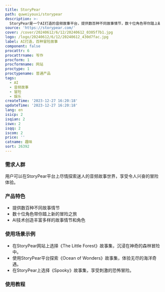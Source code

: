```yaml
---
title: StoryPear
path: quweiyouxi/storypear
description: >-
  StoryPear是一个AI打造的音频故事平台，提供数百种不同故事情节，数十位角色带你踏上新的冒险之旅。用户可以在平台上探索迷人的音频故事世界，享受令人兴奋的冒险体验。StoryPear的优势在于通过AI技术创造出丰富多样的故事情节和角色，为用户带来无限可能。
source: 'https://storypear.com/'
cover: /cover/20240612/6/12/20240612_0305f7b1.jpg
logo: /logo/20240612/6/12/20240612_430d7fac.jpg
label: AI打造，百种冒险故事
component: false
procattr: 6
procattrname: 写作
procform: 1
procformname: 网站
proctype: 1
proctypename: 普通产品
tags:
  - AI
  - 音频故事
  - 冒险
  - 娱乐
createTime: '2023-12-27 16:20:18'
updateTime: '2023-12-27 16:20:18'
lang: en
isicp: 2
isqian: 2
iswx: 2
isqq: 2
iscom: 2
price: ''
catname: 趣味
sort: 26392
---
```




### 需求人群
用户可以在StoryPear平台上尽情探索迷人的音频故事世界，享受令人兴奋的冒险体验。

### 产品特色
- 提供数百种不同故事情节
- 数十位角色带你踏上新的冒险之旅
- AI技术创造丰富多样的故事情节和角色

### 使用场景示例
- 在StoryPear网站上选择《The Little Forest》故事集，沉浸在神奇的森林冒险中。
- 使用StoryPear平台探索《Ocean of Wonders》故事集，体验无尽的海洋奇遇。
- 在StoryPear上选择《Spooky》故事集，享受刺激的恐怖冒险。

### 使用教程


  
